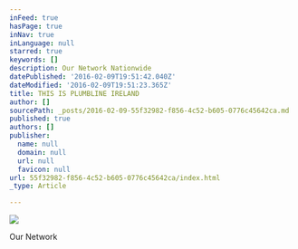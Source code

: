 ```yaml
---
inFeed: true
hasPage: true
inNav: true
inLanguage: null
starred: true
keywords: []
description: Our Network Nationwide
datePublished: '2016-02-09T19:51:42.040Z'
dateModified: '2016-02-09T19:51:23.365Z'
title: THIS IS PLUMBLINE IRELAND
author: []
sourcePath: _posts/2016-02-09-55f32982-f856-4c52-b605-0776c45642ca.md
published: true
authors: []
publisher:
  name: null
  domain: null
  url: null
  favicon: null
url: 55f32982-f856-4c52-b605-0776c45642ca/index.html
_type: Article

---
```

![](https://the-grid-user-content.s3-us-west-2.amazonaws.com/dbd9f6bf-1aec-4def-a7f3-628dea643b34.jpg)

Our Network